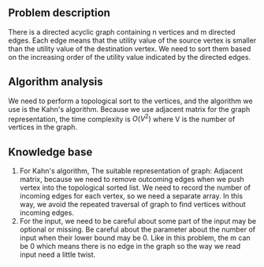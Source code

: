 ## Problem description

There is a directed acyclic graph containing n vertices and m directed edges. Each edge means that the utility value of the source vertex is smaller than the utility value of the destination vertex. We need to sort them based on the increasing order of the utility value indicated by the directed edges.

## Algorithm analysis

We need to perform a topological sort to the vertices, and the algorithm we use is the Kahn's algorithm.
Because we use adjacent matrix for the graph representation, the time complexity is $O(V^2)$ where V is the number of vertices in the graph.

## Knowledge base

1. For Kahn's algorithm,
   The suitable representation of graph: Adjacent matrix, because we need to remove outcoming edges when we push vertex into the topological sorted list.
   We need to record the number of incoming edges for each vertex, so we need a separate array. In this way, we avoid the repeated traversal of graph to find vertices without incoming edges.
2. For the input, we need to be careful about some part of the input may be optional or missing. Be careful about the parameter about the number of input when their lower bound may be 0.
   Like in this problem, the m can be 0 which means there is no edge in the graph so the way we read input need a little twist.